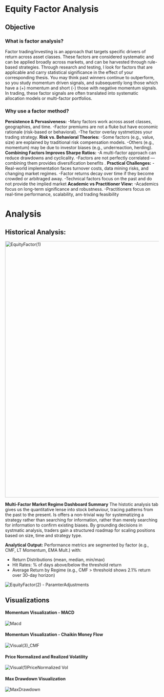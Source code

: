 # Equity Factor Analysis

## Objective

### What is factor analysis?
Factor trading/investing is an approach that targets specific drivers of return across asset classes. These factors are considered systematic and can be applied broadly across markets, and can be harvested through rule-based strategies. Through research and testing, I look for factors that are applicable and carry statistical significance in the effect of your corresponding thesis. You may think past winners continue to outperform, so you study momentum driven signals, and subsequently long those which have a (+) momentum and short (-) those with negative momentum signals. In trading, these factor signals are often translated into systematic allocation models or multi-factor portfolios. 

### Why use a factor method?

**Persistence & Pervasiveness:**
-Many factors work across asset classes, geographies, and time.
-Factor premiums are not a fluke but have economic rationale (risk-based or behavioral).
-The factor overlay systmetizes your trading strategy. 
**Risk vs. Behavioral Theories:**
-Some factors (e.g., value, size) are explained by traditional risk compensation models.
-Others (e.g., momentum) may be due to investor biases (e.g., underreaction, herding).  
**Combining Factors Improves Sharpe Ratios:**
-A multi-factor approach can reduce drawdowns and cyclicality.
-Factors are not perfectly correlated — combining them provides diversification benefits .
**Practical Challenges:**
-Real-world implementation faces turnover costs, data mining risks, and changing market regimes.
-Factor returns decay over time if they become crowded or arbitraged away.
-Technical factors focus on the past and do not provide the implied market 
**Academic vs Practitioner View:**
-Academics focus on long-term significance and robustness.
-Practitioners focus on real-time performance, scalability, and trading feasibility

# Analysis

## Historical Analysis: 
<img width="2487" height="839" alt="EquityFactor(1)" src="https://github.com/user-attachments/assets/a8ee1d00-34db-4f93-83d8-a8c9825f1c20" />

**Multi-Factor Market Regime Dashboard Summary**
The histotic analysis tab gives us the quantitative lense into stock behaviour, tracing patterns from the past to the present. Is offers a non-trivial way for systematizing a strategy rather than searching for information, rather than merely searching for information to confirm existing biases. By grounding decisions in systmatic analysis, traders gain a structured roadmap for scaling positions based on size, time and strategy type. 


**Analytical Output:**
Performance metrics are segmented by factor (e.g., CMF, LT Momentum, EMA Mult.) with:
- Return Distributions (mean, median, min/max)
- Hit Rates: % of days above/below the threshold return
- Average Return by Regime (e.g., CMF > threshold shows 2.1% return over 30-day horizon)
  
![EquityFactor(2) - ParamterAdjustments](https://github.com/user-attachments/assets/55c4810d-2319-4eb2-b25d-73c005bf4612)

## Visualizations

#### Momentum Visualization - MACD  
![Macd](https://github.com/user-attachments/assets/79dd0def-f71d-41fc-b163-916047f9678d)

#### Momentum Visualization - Chaikin Money Flow 
![Visual(3)_CMF](https://github.com/user-attachments/assets/e0346478-5063-462c-9e9f-2f4f28cc0e48)

#### Price Normalized and Realized Volatility 
![Visual(1)PriceNormalized Vol](https://github.com/user-attachments/assets/ccfe672f-9482-42de-a223-6c6986f15b59)

#### Max Drawdown Visualization
![MaxDrawdown](https://github.com/user-attachments/assets/71c9a952-9158-494d-b26b-9423bc24ef50)


